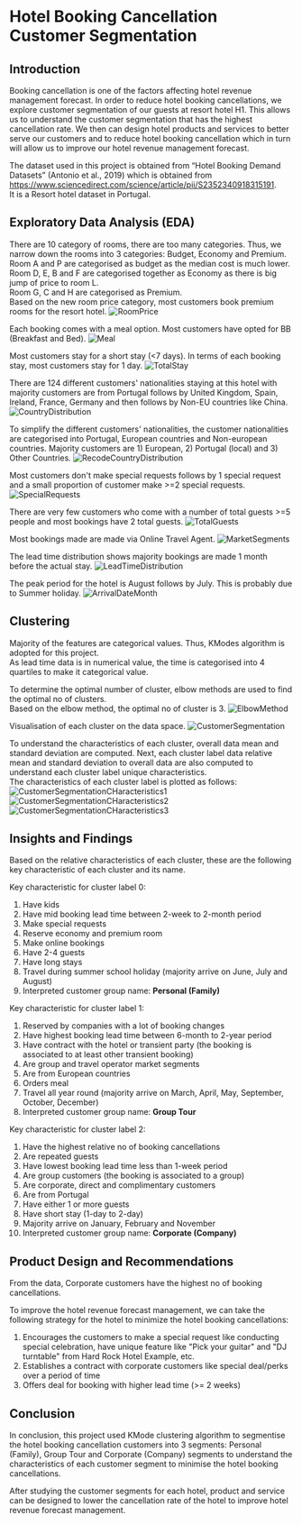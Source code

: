 # Hotel Booking Cancellation Customer Segmentation
## Introduction

Booking cancellation is one of the factors affecting hotel revenue management forecast. In order to reduce hotel booking cancellations, we explore customer segmentation of our guests at resort hotel H1. This allows us to understand the customer segmentation that has the highest cancellation rate. We then can design hotel products and services to better serve our customers and to reduce hotel booking cancellation which in turn will allow us to improve our hotel revenue management forecast.

The dataset used in this project is obtained from “Hotel Booking Demand Datasets” (Antonio et al., 2019) which is obtained from https://www.sciencedirect.com/science/article/pii/S2352340918315191. 
<br> It is a Resort hotel dataset in Portugal.

## Exploratory Data Analysis (EDA)
There are 10 category of rooms, there are too many categories. Thus, we narrow down the rooms into 3 categories: Budget, Economy and Premium.
<br> Room A and P are categorised as budget as the median cost is much lower.
<br> Room D, E, B and F are categorised together as Economy as there is big jump of price to room L.
<br> Room G, C and H are categorised as Premium.
<br> Based on the new room price category, most customers book premium rooms for the resort hotel.
![RoomPrice](https://github.com/filbert11/Hotel-Booking-Cancellation-Customer-Segmentation/blob/main/plot/RoomPrice.jpeg)

Each booking comes with a meal option. Most customers have opted for BB (Breakfast and Bed).
![Meal](https://github.com/filbert11/Hotel-Booking-Cancellation-Customer-Segmentation/blob/main/plot/Meal.jpeg)

Most customers stay for a short stay (<7 days). In terms of each booking stay, most customers stay for 1 day.
![TotalStay](https://github.com/filbert11/Hotel-Booking-Cancellation-Customer-Segmentation/blob/main/plot/TotalStay.jpeg)

There are 124 different customers' nationalities staying at this hotel with majority customers are from Portugal follows by United Kingdom, Spain, Ireland, France, Germany and then follows by Non-EU countries like China.
![CountryDistribution](https://github.com/filbert11/Hotel-Booking-Cancellation-Customer-Segmentation/blob/main/plot/CountryDistribution.jpeg)

To simplify the different customers' nationalities, the customer nationalities are categorised into Portugal, European countries and Non-european countries.
Majority customers are 1) European, 2) Portugal (local) and 3) Other Countries.
![RecodeCountryDistribution](https://github.com/filbert11/Hotel-Booking-Cancellation-Customer-Segmentation/blob/main/plot/RecodeCountryDistribution.jpeg)

Most customers don't make special requests follows by 1 special request and a small proportion of customer make >=2 special requests.
![SpecialRequests](https://github.com/filbert11/Hotel-Booking-Cancellation-Customer-Segmentation/blob/main/plot/SpecialRequests.jpeg)

There are very few customers who come with a number of total guests >=5 people and most bookings have 2 total guests.
![TotalGuests](https://github.com/filbert11/Hotel-Booking-Cancellation-Customer-Segmentation/blob/main/plot/TotalGuests.jpeg)

Most bookings made are made via Online Travel Agent.
![MarketSegments](https://github.com/filbert11/Hotel-Booking-Cancellation-Customer-Segmentation/blob/main/plot/MarketSegments.jpeg)

The lead time distribution shows majority bookings are made 1 month before the actual stay.
![LeadTimeDistribution](https://github.com/filbert11/Hotel-Booking-Cancellation-Customer-Segmentation/blob/main/plot/LeadTimeDistributions.jpeg)

The peak period for the hotel is August follows by July. This is probably due to Summer holiday.
![ArrivalDateMonth](https://github.com/filbert11/Hotel-Booking-Cancellation-Customer-Segmentation/blob/main/plot/ArrivalDateMonth.jpeg)

## Clustering
Majority of the features are categorical values. Thus, KModes algorithm is adopted for this project. 
<br> As lead time data is in numerical value, the time is categorised into 4 quartiles to make it categorical value.

To determine the optimal number of cluster, elbow methods are used to find the optimal no of clusters.
<br> Based on the elbow method, the optimal no of cluster is 3.
![ElbowMethod](https://github.com/filbert11/Hotel-Booking-Cancellation-Customer-Segmentation/blob/main/plot/ElbowMethod.jpeg)

Visualisation of each cluster on the data space.
![CustomerSegmentation](https://github.com/filbert11/Hotel-Booking-Cancellation-Customer-Segmentation/blob/main/plot/CustomerSegmentation.jpeg)

To understand the characteristics of each cluster, overall data mean and standard deviation are computed. Next, each cluster label data relative mean and standard deviation to overall data are also computed to understand each cluster label unique characteristics.
<br> The characteristics of each cluster label is plotted as follows:
![CustomerSegmentationCHaracteristics1](https://github.com/filbert11/Hotel-Booking-Cancellation-Customer-Segmentation/blob/main/plot/CustomerSegmentationCharacteristics1.jpeg)
![CustomerSegmentationCHaracteristics2](https://github.com/filbert11/Hotel-Booking-Cancellation-Customer-Segmentation/blob/main/plot/CustomerSegmentationCharacteristics2.jpeg)
![CustomerSegmentationCHaracteristics3](https://github.com/filbert11/Hotel-Booking-Cancellation-Customer-Segmentation/blob/main/plot/CustomerSegmentationCharacteristics3.jpeg)

## Insights and Findings
Based on the relative characteristics of each cluster, these are the following key characteristic of each cluster and its name.

Key characteristic for cluster label 0:
1. Have kids
2. Have mid booking lead time between 2-week to 2-month period
3. Make special requests
4. Reserve economy and premium room
5. Make online bookings
6. Have 2-4 guests
7. Have long stays
8. Travel during summer school holiday (majority arrive on June, July and August)
9. Interpreted customer group name: **Personal (Family)**

Key characteristic for cluster label 1:
1. Reserved by companies with a lot of booking changes
2. Have highest booking lead time between 6-month to 2-year period
3. Have contract with the hotel or transient party (the booking is associated to at least other transient booking)
4. Are group and travel operator market segments
5. Are from European countries
6. Orders meal
7. Travel all year round (majority arrive on March, April, May, September, October, December)
8. Interpreted customer group name: **Group Tour**

Key characteristic for cluster label 2:
1. Have the highest relative no of booking cancellations
2. Are repeated guests
3. Have lowest booking lead time less than 1-week period
4. Are group customers (the booking is associated to a group)
5. Are corporate, direct and complimentary customers
6. Are from Portugal
7. Have either 1 or more guests
8. Have short stay (1-day to 2-day)
9. Majority arrive on January, February and November
10. Interpreted customer group name: **Corporate (Company)**

## Product Design and Recommendations
From the data, Corporate customers have the highest no of booking cancellations.

To improve the hotel revenue forecast management, we can take the following strategy for the hotel to minimize the hotel booking cancellations:
1. Encourages the customers to make a special request like conducting special celebration, have unique feature like "Pick your guitar" and "DJ turntable" from Hard Rock Hotel Example, etc.
2. Establishes a contract with corporate customers like special deal/perks over a period of time
3. Offers deal for booking with higher lead time (>= 2 weeks)

## Conclusion
In conclusion, this project used KMode clustering algorithm to segmentise the hotel booking cancellation customers into 3 segments: Personal (Family), Group Tour and Corporate (Company) segments to understand the characteristics of each customer segment to minimise the hotel booking cancellations.

After studying the customer segments for each hotel, product and service can be designed to lower the cancellation rate of the hotel to improve hotel revenue forecast management.
